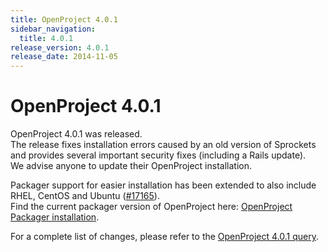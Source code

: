 ```yaml
---
title: OpenProject 4.0.1
sidebar_navigation:
  title: 4.0.1
release_version: 4.0.1
release_date: 2014-11-05
---
```


# OpenProject 4.0.1

OpenProject 4.0.1 was released.  
The release fixes installation errors caused by an old version of
Sprockets and provides several important security fixes (including a
Rails update).  
We advise anyone to update their OpenProject installation.

Packager support for easier installation has been extended to also
include RHEL, CentOS and Ubuntu
([#17165](https://community.openproject.org/work_packages/17165 "Packaged based installer for RHEL, CentOS and Ubuntu (closed)")).  
Find the current packager version of OpenProject here: 
[OpenProject Packager installation](https://packager.io/gh/opf/openproject).

For a complete list of changes, please refer to the 
[OpenProject 4.0.1 query](https://community.openproject.org/versions/530).


